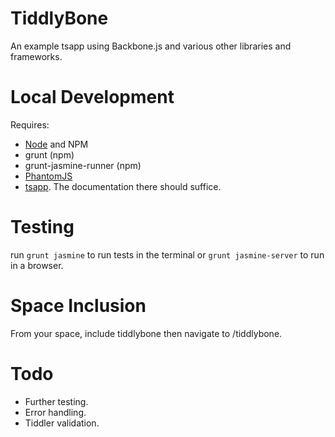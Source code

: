 TiddlyBone
==========

An example tsapp using Backbone.js and various other libraries and frameworks.

Local Development
=================

Requires:

* [Node](http://nodejs.org/) and NPM
* grunt (npm)
* grunt-jasmine-runner (npm)
* [PhantomJS](http://phantomjs.org/)
* [tsapp](https://github.com/cdent/tsapp).  The documentation there should suffice.

Testing
=======

run `grunt jasmine` to run tests in the terminal or `grunt jasmine-server` to run in a browser.

Space Inclusion
===============

From your space, include tiddlybone then navigate to /tiddlybone.

Todo
====

* Further testing.
* Error handling.
* Tiddler validation.